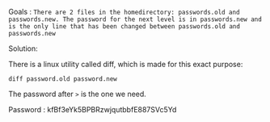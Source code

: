Goals : `There are 2 files in the homedirectory: passwords.old and passwords.new. The password for the next level is in passwords.new and is the only line that has been changed between passwords.old and passwords.new`

Solution:

There is a linux utility called diff, which is made for this exact purpose:
``` 
diff password.old password.new
```
The password after `>` is the one we need.

Password : kfBf3eYk5BPBRzwjqutbbfE887SVc5Yd
